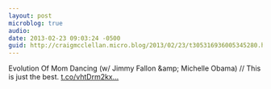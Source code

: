 ```yaml
---
layout: post
microblog: true
audio: 
date: 2013-02-23 09:03:24 -0500
guid: http://craigmcclellan.micro.blog/2013/02/23/t305316936005345280.html
---
```

Evolution Of Mom Dancing (w/ Jimmy Fallon &amp;amp; Michelle Obama) // This is just the best.  [t.co/vhtDrm2kx...](http://t.co/vhtDrm2kxp)
